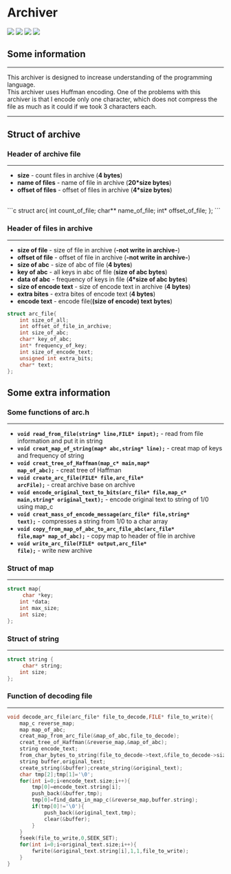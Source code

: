 # Archiver
<div id="badges">
 <img src=https://img.shields.io/badge/CLion-grey?style=for-the-badge&logo=clion&logoColor=white></img>
 <img src=https://img.shields.io/badge/CMake-orange?style=for-the-badge&logo=cmake&logoColor=white></img>
 <img src=https://img.shields.io/badge/Visual%20Studio%20Code-0078d7.svg?style=for-the-badge&logo=visual-studio-code&logoColor=white></img>
 <img src=https://img.shields.io/badge/c-black.svg?style=for-the-badge&logo=c&logoColor=white></img>

</div>



## Some information
***
<div>
This archiver is designed to increase understanding of the programming language.<br> 
This archiver uses Huffman encoding. One of the problems with this archiver is that I encode only one character, which does not compress the file as much as it could if we took 3 characters each.
</div>

***

## Struct of archive

### Header of archive file
***
* **size** - count files in archive (**4 bytes**)
* **name of files** - name of file in archive (**20*size bytes**)
* **offset of files** - offset of files in archive (**4*size bytes**)
<br>
```c
    struct arc{
    int count_of_file;
    char** name_of_file;
    int* offset_of_file;
    };
```

### Header of files in archive
***
* **size of file** - size of file in archive (**-not write in archive-**)
* **offset of file** - offset of file in archive (**-not write in archive-**)
* **size of abc** - size of abc of file (**4 bytes**)
* **key of abc** - all keys in abc of file (**size of abc bytes**)
* **data of abc** - frequency of keys in file (**4*size of abc bytes**)
* **size of encode text** - size of encode text in archive (**4 bytes**)
* **extra bites** - extra bites of encode text (**4 bytes**)
* **encode text** - encode file(**(size of encode) text bytes**)
```c
struct arc_file{
    int size_of_all;
    int offset_of_file_in_archive;
    int size_of_abc;
    char* key_of_abc;
    int* frequency_of_key;
    int size_of_encode_text;
    unsigned int extra_bits;
    char* text;
};
```
## Some extra information
### Some functions of arc.h
***
* <code><b>void read_from_file(string* line,FILE* input);</b></code> - read from file information and put it in string
* <code><b>void creat_map_of_string(map* abc,string* line);</b></code> - creat map of keys and frequency of string
* <code><b>void creat_tree_of_Haffman(map_c* main,map* map_of_abc);</b></code> - creat tree of Haffman
* <code><b>void create_arc_file(FILE* file,arc_file* arcFile);</b></code> - creat archive base on archive
* <code><b>void encode_original_text_to_bits(arc_file* file,map_c* main,string* original_text);</b></code> - encode original text to string of 1/0 using map_c
* <code><b>void creat_mass_of_encode_message(arc_file* file,string* text);</b></code> - compresses a string from 1/0 to a char array
* <code><b>void copy_from_map_of_abc_to_arc_file_abc(arc_file* file,map* map_of_abc);</b></code> - copy map to header of file in archive
* <code><b>void write_arc_file(FILE* output,arc_file* file);</b></code> - write new archive
### Struct of map
***
```c
struct map{
     char *key;
    int *data;
    int max_size;
    int size;
};
```
### Struct of string
***
```c
struct string {
     char* string;
    int size;
};
```
### Function of decoding file
***
```c
void decode_arc_file(arc_file* file_to_decode,FILE* file_to_write){
    map_c reverse_map;
    map map_of_abc;
    creat_map_from_arc_file(&map_of_abc,file_to_decode);
    creat_tree_of_Haffman(&reverse_map,&map_of_abc);
    string encode_text;
    from_char_bytes_to_string(file_to_decode->text,&file_to_decode->size_of_encode_text,(int*)&file_to_decode->extra_bits,&encode_text);
    string buffer,original_text;
    create_string(&buffer);create_string(&original_text);
    char tmp[2];tmp[1]='\0';
    for(int i=0;i<encode_text.size;i++){
        tmp[0]=encode_text.string[i];
        push_back(&buffer,tmp);
        tmp[0]=find_data_in_map_c(&reverse_map,buffer.string);
        if(tmp[0]!='\0'){
            push_back(&original_text,tmp);
            clear(&buffer);
        }
    }
    fseek(file_to_write,0,SEEK_SET);
    for(int i=0;i<original_text.size;i++){
        fwrite(&original_text.string[i],1,1,file_to_write);
    }   
}
```